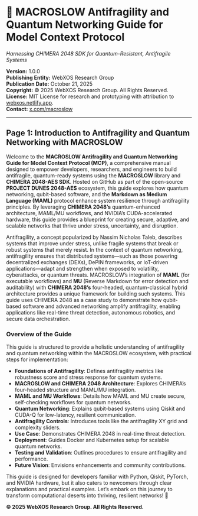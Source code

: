 # 🐪 MACROSLOW Antifragility and Quantum Networking Guide for Model Context Protocol

*Harnessing CHIMERA 2048 SDK for Quantum-Resistant, Antifragile Systems*

**Version:** 1.0.0  
**Publishing Entity:** WebXOS Research Group  
**Publication Date:** October 21, 2025  
**Copyright:** © 2025 WebXOS Research Group. All Rights Reserved.  
**License:** MIT License for research and prototyping with attribution to [webxos.netlify.app](https://webxos.netlify.app).  
**Contact:** [x.com/macroslow](https://x.com/macroslow)  

---

## Page 1: Introduction to Antifragility and Quantum Networking with MACROSLOW

Welcome to the **MACROSLOW Antifragility and Quantum Networking Guide for Model Context Protocol (MCP)**, a comprehensive manual designed to empower developers, researchers, and engineers to build antifragile, quantum-ready systems using the **MACROSLOW** library and **CHIMERA 2048-AES SDK**. Hosted on GitHub as part of the open-source **PROJECT DUNES 2048-AES** ecosystem, this guide explores how quantum networking, qubit-based software, and the **Markdown as Medium Language (MAML)** protocol enhance system resilience through antifragility principles. By leveraging **CHIMERA 2048’s** quantum-enhanced architecture, MAML/MU workflows, and NVIDIA’s CUDA-accelerated hardware, this guide provides a blueprint for creating secure, adaptive, and scalable networks that thrive under stress, uncertainty, and disruption.

Antifragility, a concept popularized by Nassim Nicholas Taleb, describes systems that improve under stress, unlike fragile systems that break or robust systems that merely resist. In the context of quantum networking, antifragility ensures that distributed systems—such as those powering decentralized exchanges (DEXs), DePIN frameworks, or IoT-driven applications—adapt and strengthen when exposed to volatility, cyberattacks, or quantum threats. MACROSLOW’s integration of **MAML** (for executable workflows) and **MU** (Reverse Markdown for error detection and auditability) with **CHIMERA 2048’s** four-headed, quantum-classical hybrid architecture provides a unique framework for building such systems. This guide uses CHIMERA 2048 as a case study to demonstrate how qubit-based software and advanced networking amplify antifragility, enabling applications like real-time threat detection, autonomous robotics, and secure data orchestration.

### Overview of the Guide
This guide is structured to provide a holistic understanding of antifragility and quantum networking within the MACROSLOW ecosystem, with practical steps for implementation:
- **Foundations of Antifragility**: Defines antifragility metrics like robustness score and stress response for quantum systems.
- **MACROSLOW and CHIMERA 2048 Architecture**: Explores CHIMERA’s four-headed structure and MAML/MU integration.
- **MAML and MU Workflows**: Details how MAML and MU create secure, self-checking workflows for quantum networks.
- **Quantum Networking**: Explains qubit-based systems using Qiskit and CUDA-Q for low-latency, resilient communication.
- **Antifragility Controls**: Introduces tools like the antifragility XY grid and complexity sliders.
- **Use Case**: Demonstrates CHIMERA 2048 in real-time threat detection.
- **Deployment**: Guides Docker and Kubernetes setup for scalable quantum networks.
- **Testing and Validation**: Outlines procedures to ensure antifragility and performance.
- **Future Vision**: Envisions enhancements and community contributions.

This guide is designed for developers familiar with Python, Qiskit, PyTorch, and NVIDIA hardware, but it also caters to newcomers through clear explanations and practical examples. Let’s embark on this journey to transform computational deserts into thriving, resilient networks! 🐪

**© 2025 WebXOS Research Group. All Rights Reserved.**